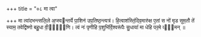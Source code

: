+++
title = "०८ मा त्वा"

+++
मा त्वा॑दभन्त्सलि॒ले अ॒प्स्वन्तर्ये पा॒शिन॑ उप॒तिष्ठ॒न्त्यत्र॑। हि॒त्वाश॑स्तिं॒दिव॒मारु॑क्ष ए॒तां स नो॑ मृड सुम॒तौ ते॑ स्याम॒ तवेद्वि॑ष्णो बहु॒धा वी॒र्या᳡णि। त्वं नः॑ पृणीहि प॒शुभि॑र्वि॒श्वरू॑पैः सु॒धायां॑ मा धेहि पर॒मे व्यो᳡मन् ॥